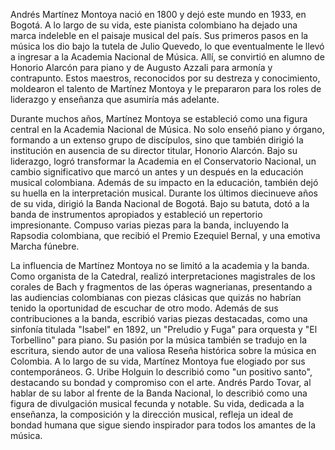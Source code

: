
Andrés Martínez Montoya nació en 1800 y dejó este mundo en 1933, en Bogotá. A lo largo de su vida, este pianista colombiano ha dejado una marca indeleble en el paisaje musical del país. Sus primeros pasos en la música los dio bajo la tutela de Julio Quevedo, lo que eventualmente le llevó a ingresar a la Academia Nacional de Música. Allí, se convirtió en alumno de Honorio Alarcón para piano y de Augusto Azzali para armonía y contrapunto. Estos maestros, reconocidos por su destreza y conocimiento, moldearon el talento de Martínez Montoya y le prepararon para los roles de liderazgo y enseñanza que asumiría más adelante.


Durante muchos años, Martínez Montoya se estableció como una figura central en la Academia Nacional de Música. No solo enseñó piano y órgano, formando a un extenso grupo de discípulos, sino que también dirigió la institución en ausencia de su director titular, Honorio Alarcón. Bajo su liderazgo, logró transformar la Academia en el Conservatorio Nacional, un cambio significativo que marcó un antes y un después en la educación musical colombiana. Además de su impacto en la educación, también dejó su huella en la interpretación musical. Durante los últimos diecinueve años de su vida, dirigió la Banda Nacional de Bogotá. Bajo su batuta, dotó a la banda de instrumentos apropiados y estableció un repertorio impresionante. Compuso varias piezas para la banda, incluyendo la Rapsodia colombiana, que recibió el Premio Ezequiel Bernal, y una emotiva Marcha fúnebre.


La influencia de Martínez Montoya no se limitó a la academia y la banda. Como organista de la Catedral, realizó interpretaciones magistrales de los corales de Bach y fragmentos de las óperas wagnerianas, presentando a las audiencias colombianas con piezas clásicas que quizás no habrían tenido la oportunidad de escuchar de otro modo. Además de sus contribuciones a la banda, escribió varias piezas destacadas, como una sinfonía titulada "Isabel" en 1892, un "Preludio y Fuga" para orquesta y "El Torbellino" para piano. Su pasión por la música también se tradujo en la escritura, siendo autor de una valiosa Reseña histórica sobre la música en Colombia. A lo largo de su vida, Martínez Montoya fue elogiado por sus contemporáneos. G. Uribe Holguin lo describió como "un positivo santo", destacando su bondad y compromiso con el arte. Andrés Pardo Tovar, al hablar de su labor al frente de la Banda Nacional, lo describió como una figura de divulgación musical fecunda y notable. Su vida, dedicada a la enseñanza, la composición y la dirección musical, refleja un ideal de bondad humana que sigue siendo inspirador para todos los amantes de la música.
